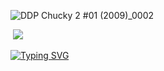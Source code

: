 

 ![DDP Chucky 2 #01 (2009)_0002](https://github.com/user-attachments/assets/a60fa696-89fc-4c89-a367-9bff73f6514c)

‎
 ![](https://komarev.com/ghpvc/?username=20waystokillsomeone&color=931E1BFF&label=DomesticBliss&style=plastic&abbreviated=true)


  [![Typing SVG](https://readme-typing-svg.demolab.com?font=Pirata+One&size=58&pause=1012&color=931E1B&width=435&height=92&lines=Voodoo+For+Dummies)](https://git.io/typing-svg)
